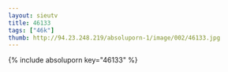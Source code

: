 ```yaml
--- 
layout: sieutv
title: 46133
tags: ["46k"]
thumb: http://94.23.248.219/absoluporn-1/image/002/46133.jpg
---
```

{% include absoluporn key="46133" %} 
